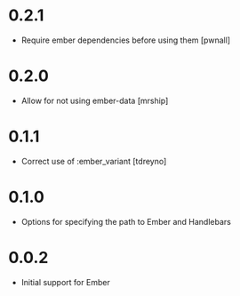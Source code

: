 0.2.1
===

* Require ember dependencies before using them [pwnall]

0.2.0
===

* Allow for not using ember-data [mrship]

0.1.1
===

* Correct use of :ember_variant [tdreyno]

0.1.0
===

* Options for specifying the path to Ember and Handlebars

0.0.2
===

* Initial support for Ember